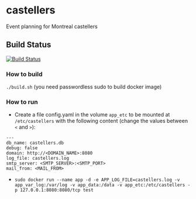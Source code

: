 # castellers
Event planning for Montreal castellers

## Build Status
[![Build Status](https://travis-ci.com/vilisseranen/castellers.svg?branch=master)](https://travis-ci.com/vilisseranen/castellers)


### How to build
`./build.sh` (you need passwordless sudo to build docker image)

### How to run

- Create a file config.yaml in the volume `app_etc` to be mounted at `/etc/castellers` with the following content (change the values between `<` and `>`):
```
--- 
db_name: castellers.db
debug: false
domain: http://<DOMAIN_NAME>:8080
log_file: castellers.log
smtp_server: <SMTP_SERVER>:<SMTP_PORT>
mail_from: <MAIL_FROM>
```

- `sudo docker run --name app -d -e APP_LOG_FILE=castellers.log -v app_var_log:/var/log -v app_data:/data -v app_etc:/etc/castellers -p 127.0.0.1:8080:8080/tcp test`